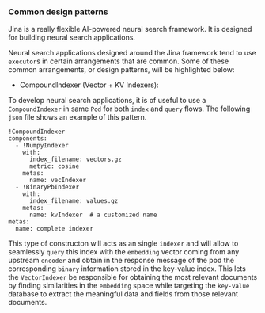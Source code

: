 ### Common design patterns
Jina is a really flexible AI-powered neural search framework. It is designed for building neural search applications.

Neural search applications designed around the Jina framework tend to use `executor`s in certain arrangements that are common. Some of these common arrangements, or design patterns, will be highlighted below: 


- CompoundIndexer (Vector + KV Indexers):

To develop neural search applications, it is of useful to use a `CompoundIndexer` in same `Pod` for both `index` and `query` flows.
The following `json` file shows an example of this pattern.

```
!CompoundIndexer
components:
  - !NumpyIndexer
    with:
      index_filename: vectors.gz
      metric: cosine
    metas:
      name: vecIndexer
  - !BinaryPbIndexer
    with:
      index_filename: values.gz
    metas:
      name: kvIndexer  # a customized name
metas:
  name: complete indexer
```

This type of constructon will acts as an single `indexer` and will allow to seamlessly `query` this index with the `embedding` vector coming
from any upstream `encoder` and obtain in the response message of the pod the corresponding `binary` information stored in
the key-value index. This lets the `VectorIndexer` be responsible for obtaining the most relevant documents by finding similarities
in the `embedding` space while targeting the `key-value` database to extract the meaningful data and fields from those relevant documents.

